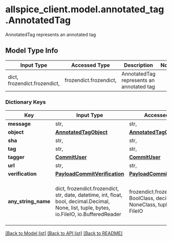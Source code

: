# allspice_client.model.annotated_tag.AnnotatedTag

AnnotatedTag represents an annotated tag

## Model Type Info
Input Type | Accessed Type | Description | Notes
------------ | ------------- | ------------- | -------------
dict, frozendict.frozendict,  | frozendict.frozendict,  | AnnotatedTag represents an annotated tag | 

### Dictionary Keys
Key | Input Type | Accessed Type | Description | Notes
------------ | ------------- | ------------- | ------------- | -------------
**message** | str,  | str,  |  | [optional] 
**object** | [**AnnotatedTagObject**](AnnotatedTagObject.md) | [**AnnotatedTagObject**](AnnotatedTagObject.md) |  | [optional] 
**sha** | str,  | str,  |  | [optional] 
**tag** | str,  | str,  |  | [optional] 
**tagger** | [**CommitUser**](CommitUser.md) | [**CommitUser**](CommitUser.md) |  | [optional] 
**url** | str,  | str,  |  | [optional] 
**verification** | [**PayloadCommitVerification**](PayloadCommitVerification.md) | [**PayloadCommitVerification**](PayloadCommitVerification.md) |  | [optional] 
**any_string_name** | dict, frozendict.frozendict, str, date, datetime, int, float, bool, decimal.Decimal, None, list, tuple, bytes, io.FileIO, io.BufferedReader | frozendict.frozendict, str, BoolClass, decimal.Decimal, NoneClass, tuple, bytes, FileIO | any string name can be used but the value must be the correct type | [optional]

[[Back to Model list]](../../README.md#documentation-for-models) [[Back to API list]](../../README.md#documentation-for-api-endpoints) [[Back to README]](../../README.md)


